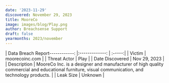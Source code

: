 ```yaml
---
date: '2023-11-29'
discovered: November 29, 2023
title: MooreCo
image: images/blog/Play.png
author: Breachsense Support
draft: false
yearmonths: 2023/november
---
```


| Data Breach Report------------:     |:-------------:    | :-----:|
| Victim      | moorecoinc.com      | 
| Threat Actor      | Play      | 
| Date Discovered      | Nov 29, 2023      | 
| Description      | MooreCo Inc. is a designer and manufacturer of high quality commercial and educational furniture, visual communication, and technology products.      | 
| Leak Size      | Unknown      | 

